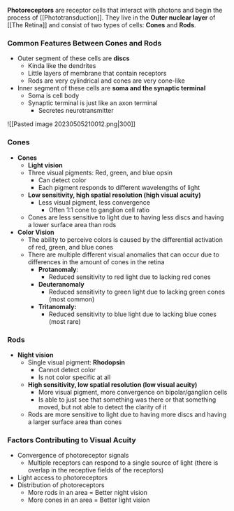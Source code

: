 **Photoreceptors** are receptor cells that interact with photons and begin the process of [[Phototransduction]].  They live in the **Outer nuclear layer** of [[The Retina]] and consist of two types of cells: **Cones** and **Rods**.

### Common Features Between Cones and Rods
- Outer segment of these cells are **discs**
	- Kinda like the dendrites
	- Little layers of membrane that contain receptors
	- Rods are very cylindrical and cones are very cone-like
- Inner segment of these cells are **soma and the synaptic terminal**
	- Soma is cell body
	- Synaptic terminal is just like an axon terminal
		- Secretes neurotransmitter

![[Pasted image 20230505210012.png|300]]

### Cones
- **Cones**
	- **Light vision**
	- Three visual pigments: Red, green, and blue opsin
		- Can detect color
		- Each pigment responds to different wavelengths of light
	- **Low sensitivity, high spatial resolution (high visual acuity)**
		- Less visual pigment, less convergence
			- Often 1:1 cone to ganglion cell ratio
	- Cones are less sensitive to light due to having less discs and having a lower surface area than rods
- **Color Vision**
	- The ability to perceive colors is caused by the differential activation of red, green, and blue cones
	- There are multiple different visual anomalies that can occur due to differences in the amount of cones in the retina
		- **Protanomaly**:
			- Reduced sensitivity to red light due to lacking red cones
		- **Deuteranomaly**
			- Reduced sensitivity to green light due to lacking green cones (most common)
		- **Tritanomaly:**
			- Reduced sensitivity to blue light due to lacking blue cones (most rare)

### Rods
- **Night vision**
	- Single visual pigment: **Rhodopsin**
		- Cannot detect color
		- Is not color specific at all
	- **High sensitivity, low spatial resolution (low visual acuity)**
		- More visual pigment, more convergence on bipolar/ganglion cells
		- Is able to just see that something was there or that something moved, but not able to detect the clarity of it
	- Rods are more sensitive to light due to having more discs and having a larger surface area than cones


### Factors Contributing to Visual Acuity
- Convergence of photoreceptor signals
	- Multiple receptors can respond to a single source of light (there is overlap in the receptive fields of the receptors)
- Light access to photoreceptors
- Distribution of photoreceptors
	- More rods in an area = Better night vision
	- More cones in an area = Better light vision

